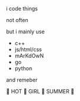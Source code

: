i code things

not often 

but i mainly use
- c++
- js/html/css
- mArKdOwN
- go
- python

and remeber

:clap: HOT :clap: GIRL :clap:  SUMMER :nail_care: 
